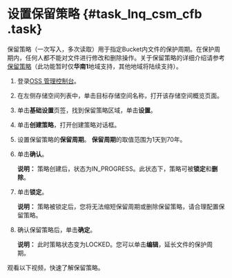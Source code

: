 # 设置保留策略 {#task_lnq_csm_cfb .task}

保留策略（一次写入，多次读取）用于指定Bucket内文件的保护周期。在保护周期内，任何人都不能对文件进行修改和删除操作。关于保留策略的详细介绍请参考[保留策略](../../../../../cn.zh-CN/开发指南/存储空间（Bucket）/设置保留策略.md#)（此功能暂时仅**华南1**地域支持，其他地域将陆续支持）。

1.  登录[OSS 管理控制台](https://oss.console.aliyun.com/)。 
2.  在左侧存储空间列表中，单击目标存储空间名称，打开该存储空间概览页面。 
3.  单击**基础设置**页签，找到保留策略区域，单击**设置**。 
4.  单击**创建策略**，打开创建策略对话框。 
5.  设置保留策略的**保留周期**。 **保留周期**的取值范围为1天到70年。
6.  单击**确认**。 

    **说明：** 策略创建后，状态为IN\_PROGRESS。此状态下，策略可被**锁定**和**删除**。

7.  单击**锁定**。 

    **说明：** 策略被锁定后，您将无法缩短保留周期或删除保留策略，请合理配置保留策略。

8.  确认保留策略后，单击**确定**。 

    **说明：** 此时策略状态变为LOCKED。您可以单击**编辑**，延长文件的保护周期。


观看以下视频，快速了解保留策略。

